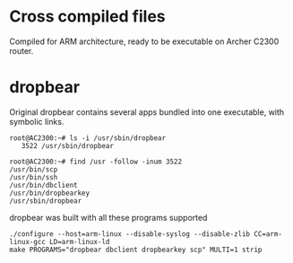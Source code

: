 # Cross compiled files
Compiled for ARM architecture, ready to be executable on Archer C2300 router.

# dropbear
Original dropbear contains several apps bundled into one executable, with symbolic links.
```
root@AC2300:~# ls -i /usr/sbin/dropbear
   3522 /usr/sbin/dropbear

root@AC2300:~# find /usr -follow -inum 3522
/usr/bin/scp
/usr/bin/ssh
/usr/bin/dbclient
/usr/bin/dropbearkey
/usr/sbin/dropbear
```

dropbear was built with all these programs supported
```
./configure --host=arm-linux --disable-syslog --disable-zlib CC=arm-linux-gcc LD=arm-linux-ld
make PROGRAMS="dropbear dbclient dropbearkey scp" MULTI=1 strip
```